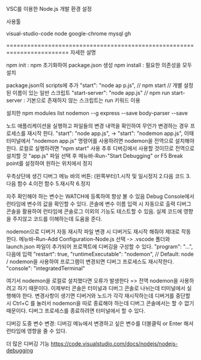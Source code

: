 VSC를 이용한 Node.js 개발 환경 설정

사용툴

<homebrew>
visual-studio-code
node
google-chrome
mysql
gh

========================================================================
자세한 설명

<npm>
npm init : npm 초기화하여 package.json 생성
npm install : 필요한 의존성을 모두 설치

package.json의 scripts에 추가
"start": "node ap p.js",       // npm start 
// 개별 설정된 이름이 있는 일반 스크립트
"start-server": "node app.js" // npm run start-server : 기본으로 존재하지 않는 스크립트는 run 키워드 이용


설치한 npm modules list
nodemon --g
express --save
body-parser --save

<nodemon>
노드 애플리케이션을 실행하고 파일들의 변경 내역을 확인하여 무언가 변경하는 경우 프로세스를 재시작 한다.
"start": "node app.js", -> "start": "nodemon app.js",
이때 터미널에서 "nodemon app.js" 명령어를 사용하려면 nodemon을 전역으로 설치해야 한다.
로컬로 실행하려면 "npm start" 사용
추후 디버깅에서 사용할 것이므로 전역으로 설치할 것

<express>

<body-parser>

<Debug>
"app.js" 파일 선택 후 메뉴바-Run-"Start Debugging" or F5 
Break point를 설정하여 원하는 위치에서 정지

우측상단에 생긴 디버그 메뉴 바의 버튼: (왼쪽부터)1.시작 및 일시정지 2.다음 코드 3.다음 함수 4.이전 함수 5.재시작 6.정지

자주 확인해야 하는 변수는 WATCH에 등록하여 항상 볼 수 있음
Debug Console에서 런타임에 변수의 값을 확인할 수 있다. 콘솔에 변수 이름 입력 시 자동으로 출력
디버그 콘솔을 활용하여 런타임에 콘솔로그 이외의 기능도 테스트할 수 있음. 실제 코드에 영향을 주지않고 코드를 이해하는데 도움을 준다.

nodemon으로 디버거 자동 재시작
파일 변경 시 디버거도 재시작 해줘야 제대로 작동한다.
메뉴바-Run-Add Configuration-Node.js 선택 -> .vscode 폴더와 launch.json 파일이 추가되어 프로젝트에 디버깅을 구성할 수 있다.
"program": "...", 다음에 입력
"restart": true,
"runtimeExecutable": "nodemon", // Default: node / nodemon을 사용하여 프로그램이 변경되면 디버그 프로세스도 재시작한다.
"console": "integratedTerminal"

여기서 nodemon을 로컬로 설치했다면 오류가 발생한다 => 전역 nodemon을 사용하려고 하기 때문이다.
이제부터 콘솔은 터미널과 디버그 콘솔로 나뉘는데 터미널에서 실행해야 한다. 변경사항이 생기면 디버거와 노드가 각각 재시작하는데
디버거를 중단할 시 Ctrl+C 를 눌러서 nodemon을 따로 종료해야 하는데 디버그 콘솔에서는 할 수 없기때문이다.
디버그 프로세스를 종료하려면 터미널에서 할 수 있다.

디버깅 도중 변수 변경: 디버깅 메뉴에서 변경하고 싶은 변수를 더블클릭 or Enter 해서 런타임에 영향을 줄 수 있다.

더 많은 디버깅 기능
https://code.visualstudio.com/docs/nodejs/nodejs-debugging 